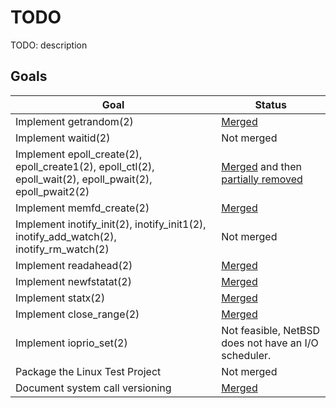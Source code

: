 # TODO

TODO: description

## Goals

| Goal | Status |
|-|-|
| Implement getrandom(2) | [Merged](https://github.com/NetBSD/src/commit/27c80d9318ef53cc2174ef8fc336fbc259961c12) |
| Implement waitid(2) | Not merged |
| Implement epoll\_create(2), epoll\_create1(2), epoll\_ctl(2), epoll\_wait(2), epoll\_pwait(2), epoll\_pwait2(2) | [Merged](https://github.com/NetBSD/src/commit/4fc9de10f24b099fc6a64d7b6efb3326bf58fbc5) and then [partially removed](https://github.com/NetBSD/src/commit/97dbe1c5fc7aa60f1c4c372c605a235f626a25a6) |
| Implement memfd\_create(2) | [Merged](https://github.com/NetBSD/src/commit/cb59abf3c3559fc4321683d63269288c48081e32) |
| Implement inotify\_init(2), inotify\_init1(2), inotify\_add\_watch(2), inotify\_rm\_watch(2) | Not merged |
| Implement readahead(2) | [Merged](https://github.com/NetBSD/src/commit/107c20d04c3c0fe3f929df71fc5bcab4ba19c266) |
| Implement newfstatat(2) | [Merged](https://github.com/NetBSD/src/commit/107c20d04c3c0fe3f929df71fc5bcab4ba19c266) |
| Implement statx(2) | [Merged](https://github.com/NetBSD/src/commit/107c20d04c3c0fe3f929df71fc5bcab4ba19c266) |
| Implement close\_range(2) | [Merged](https://github.com/NetBSD/src/commit/107c20d04c3c0fe3f929df71fc5bcab4ba19c266) |
| Implement ioprio\_set(2) | Not feasible, NetBSD does not have an I/O scheduler. |
| Package the Linux Test Project | Not merged |
| Document system call versioning | [Merged](https://github.com/NetBSD/src/commit/c99712e08a47fec8aed5e9415d24f9dc0ab7d781) |

